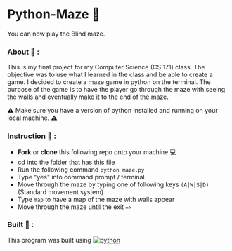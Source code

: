 # Python-Maze :snake:
You can now play the Blind maze. 

### About :blue_book: :
This is my final project for my Computer Science (CS 171) class. The objective was to use what I learned in the class and be able to create a game. I decided to create a maze game in python on the terminal. The purpose of the game is to have the player go through the maze with seeing the walls and eventually make it to the end of the maze. 

:warning: Make sure you have a version of python installed and running on your local machine. :warning:

### Instruction :pencil: :
* **Fork** or  **clone** this following repo onto your machine :computer:
* cd into the folder that has this file
* Run the following command ```python maze.py```
* Type "yes" into command prompt / terminal
* Move through the maze by typing one of following keys ```(A|W|S|D)``` (Standard movement system)
* Type ```map``` to have a map of the maze with walls appear
* Move through the maze until the exit ```=>```

### Built :wrench: : 
<p>
  This program was built using <a href="https://www.python.org/" > <img src="https://img.shields.io/badge/Python-_.svg?style=for-the-badge&logo=python&color=yellow" alt="python"> </a>
</p>
